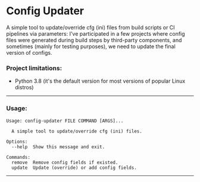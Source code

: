 # Config Updater

A simple tool to update/override cfg (ini) files from build scripts or CI pipelines via parameters: I've participated in a few projects where config files were generated during build steps by third-party components, and sometimes (mainly for testing purposes), we need to update the final version of configs.


### Project limitations:
- Python 3.8 (it's the default version for most versions of popular Linux distros)
---


### Usage:
```text
Usage: config-updater FILE COMMAND [ARGS]...

  A simple tool to update/override cfg (ini) files.

Options:
  --help  Show this message and exit.

Commands:
  remove  Remove config fields if existed.
  update  Update (override) or add config fields.
```
---
